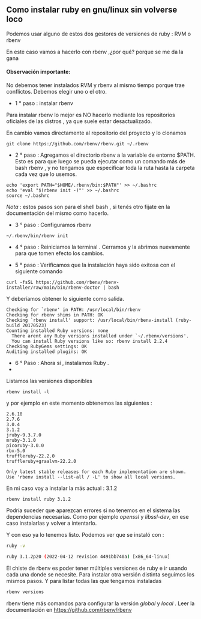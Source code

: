 ## Como instalar ruby en gnu/linux sin volverse loco
Podemos usar alguno de estos dos gestores de versiones de ruby : RVM o rbenv

En este caso vamos a hacerlo con rbenv ,¿por qué? porque se me da la gana

#### Observación importante: 
No debemos tener instalados RVM y rbenv al mismo tiempo porque trae conflictos. Debemos elegir uno o el otro.


* 1 ° paso : instalar rbenv

Para instalar rbenv lo mejor es NO hacerlo mediante los repositorios oficiales de las distros , ya que suele estar desactualizado.

En cambio vamos directamente al repositorio del proyecto y lo clonamos


```git
git clone https://github.com/rbenv/rbenv.git ~/.rbenv
```

* 2 ° paso : Agregamos el directorio rbenv a la variable de entorno $PATH.
Esto es para que luego se pueda ejecutar como un comando más de bash rbenv , y no tengamos que especificar toda la ruta hasta la carpeta cada vez que lo usemos.

```git
echo 'export PATH="$HOME/.rbenv/bin:$PATH"' >> ~/.bashrc 
echo 'eval "$(rbenv init -)"' >> ~/.bashrc 
source ~/.bashrc
```

*Nota* : estos pasos son para el shell bash , si tenés otro fijate en la documentación del mismo como hacerlo.

* 3 ° paso : Configuramos rbenv 

```git
~/.rbenv/bin/rbenv init
```

* 4 ° paso : Reiniciamos la terminal . Cerramos y la abrimos nuevamente para que tomen efecto los cambios.
- 5 ° paso : Verificamos que la instalación haya sido exitosa con el siguiente comando

```git
curl -fsSL https://github.com/rbenv/rbenv-installer/raw/main/bin/rbenv-doctor | bash
```
Y deberíamos obtener lo siguiente como salida.

```git
Checking for `rbenv' in PATH: /usr/local/bin/rbenv
Checking for rbenv shims in PATH: OK
Checking `rbenv install' support: /usr/local/bin/rbenv-install (ruby-build 20170523)
Counting installed Ruby versions: none
  There arent any Ruby versions installed under `~/.rbenv/versions'.
  You can install Ruby versions like so: rbenv install 2.2.4
Checking RubyGems settings: OK
Auditing installed plugins: OK
```

- 6 ° Paso : Ahora sí , instalamos Ruby . 
- 
 Listamos las versiones disponibles 
 ```git
 rbenv install -l
```
y por ejemplo en este momento obtenemos las siguientes : 

```git
2.6.10
2.7.6
3.0.4
3.1.2
jruby-9.3.7.0
mruby-3.1.0
picoruby-3.0.0
rbx-5.0
truffleruby-22.2.0
truffleruby+graalvm-22.2.0

Only latest stable releases for each Ruby implementation are shown.
Use 'rbenv install --list-all / -L' to show all local versions.
```
En mi caso voy a instalar la más actual : 3.1.2

```git
rbenv install ruby 3.1.2
```

Podría suceder que aparezcan errores si no tenemos en el sistema las dependencias necesarias. Como por ejemplo *openssl* y *libssl-dev*, en ese caso instalarlas y volver a intentarlo.

Y con eso ya lo tenemos listo. Podemos ver que se instaló con : 

```bash
ruby -v
```
```bash
ruby 3.1.2p20 (2022-04-12 revision 4491bb740a) [x86_64-linux]
```

El chiste de rbenv es poder tener múltiples versiones de ruby e ir usando cada una donde se necesite. Para instalar otra versión distinta seguimos los mismos pasos. Y para listar todas las que tengamos instaladas

```bash
rbenv versions
```

rbenv tiene más comandos para configurar la versión *global* y *local* . Leer la documentación en https://github.com/rbenv/rbenv
